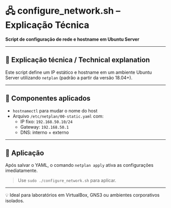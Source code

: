 # 🖧 configure_network.sh – Explicação Técnica  
**Script de configuração de rede e hostname em Ubuntu Server**

---

## 📝 Explicação técnica / Technical explanation

Este script define um IP estático e hostname em um ambiente Ubuntu Server utilizando `netplan` (padrão a partir da versão 18.04+).

---

## 🔧 Componentes aplicados

- `hostnamectl` para mudar o nome do host
- Arquivo `/etc/netplan/00-static.yaml` com:
  - IP fixo: `192.168.50.10/24`
  - Gateway: `192.168.50.1`
  - DNS: interno + externo

---

## 🚀 Aplicação

Após salvar o YAML, o comando `netplan apply` ativa as configurações imediatamente.

> Use `sudo ./configure_network.sh` para aplicar.

---

💡 Ideal para laboratórios em VirtualBox, GNS3 ou ambientes corporativos isolados.
